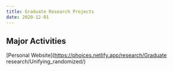 ```yaml
---
title: Graduate Research Projects
date: 2020-12-01
---
```




<!--more-->

## Major Activities


[Personal Website](https://phoices.netlify.app/research/Graduate research/Unifying_randomized/)


